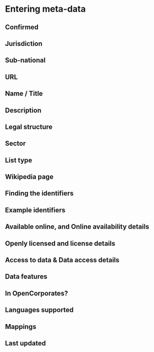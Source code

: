# Entering meta-data

## Confirmed
## Jurisdiction
## Sub-national
## URL
## Name / Title
## Description
## Legal structure
## Sector
## List type
## Wikipedia page
## Finding the identifiers
## Example identifiers
## Available online, and Online availability details
## Openly licensed and license details
## Access to data & Data access details
## Data features
## In OpenCorporates?
## Languages supported
## Mappings
## Last updated
